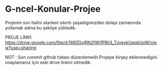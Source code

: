 # G-ncel-Konular-Projee

Projenin son halini atarken sıkıntı yaşadıgımızdan dolayı zamanında yollamak adına bu şekilye yükledik.

PROJE LİNKİ:
https://drive.google.com/file/d/169ZGsjRN2fWj1PBjj3_TJyeykUqobUoW/view?usp=sharing

NOT : Son commit github hatası düzenlemedir.Projeye birşey eklenmedigini onaylamanız için eski drive linkini silmedik.
